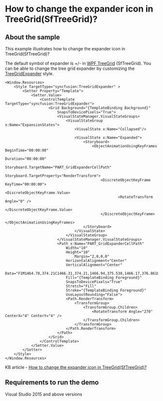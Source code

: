 # How to change the expander icon in TreeGrid(SfTreeGrid)?

## About the sample
This example illustrates how to change the expander icon in TreeGrid(SfTreeGrid)?

The default symbol of expander is +/- in [WPF TreeGrid](https://www.syncfusion.com/wpf-controls/treegrid) (SfTreeGrid). You can be able to change the tree grid expander by customizing the [TreeGridExpander](https://help.syncfusion.com/cr/wpf/Syncfusion.UI.Xaml.TreeGrid.TreeGridExpander.html) style.

```XAML
<Window.Resources>
    <Style TargetType="syncfusion:TreeGridExpander" >
        <Setter Property="Template">
            <Setter.Value>
                <ControlTemplate TargetType="syncfusion:TreeGridExpander">
                    <Grid Background="{TemplateBinding Background}"
                        SnapsToDevicePixels="True">
                        <VisualStateManager.VisualStateGroups>
                            <VisualStateGroup x:Name="ExpansionStates">
                                <VisualState x:Name="Collapsed"/>

                                <VisualState x:Name="Expanded">
                                    <Storyboard>
                                        <ObjectAnimationUsingKeyFrames BeginTime="00:00:00"
                                                                    Duration="00:00:00"
                                                                    Storyboard.TargetName="PART_GridExpanderCellPath"
                                                                    Storyboard.TargetProperty="RenderTransform">
                                            <DiscreteObjectKeyFrame KeyTime="00:00:00">
                                                <DiscreteObjectKeyFrame.Value>
                                                    <RotateTransform Angle="0" />
                                                </DiscreteObjectKeyFrame.Value>
                                            </DiscreteObjectKeyFrame>
                                        </ObjectAnimationUsingKeyFrames>
                                    </Storyboard>
                                </VisualState>
                            </VisualStateGroup>
                        </VisualStateManager.VisualStateGroups>
                        <Path x:Name="PART_GridExpanderCellPath"
                            Width="10"
                            Height="10"
                                Margin="2,0,0,0"
                            HorizontalAlignment="Center"
                            VerticalAlignment="Center" 
                            Data="F1M1464.78,374.21C1466.31,374.21,1466.94,375.538,1466.17,376.861L1435.89,429.439C1435.12,430.759,1433.87,430.823,1433.11,429.5L1402.82,376.827C1402.06,375.507,1402.69,374.21,1404.21,374.21L1464.78,374.21"
                            Fill="{TemplateBinding Foreground}"
                            SnapsToDevicePixels="True"
                            Stretch="Fill"
                            Stroke="{TemplateBinding Foreground}"
                            UseLayoutRounding="False">
                            <Path.RenderTransform>
                                <TransformGroup>
                                    <TransformGroup.Children>
                                        <RotateTransform Angle="270" CenterX="4" CenterY="4" />
                                    </TransformGroup.Children>
                                </TransformGroup>
                            </Path.RenderTransform>
                        </Path>
                    </Grid>
                </ControlTemplate>
            </Setter.Value>
        </Setter>
    </Style>
</Window.Resources>
```

KB article - [How to change the expander icon in TreeGrid(SfTreeGrid)?](https://www.syncfusion.com/kb/11240/how-to-change-the-expander-icon-in-wpf-treegrid-sftreegrid)

## Requirements to run the demo
Visual Studio 2015 and above versions
